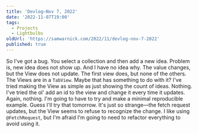 ```yaml
---
title: 'Devlog—Nov 7, 2022'
date: '2022-11-07T19:00'
tags:
  - Projects
  - Lightbulbs
oldUrl: 'https://samwarnick.com/2022/11/devlog-nov-7-2022'
published: true
---
```


So I've got a bug. You select a collection and then add a new idea. Problem is, new idea does not show up. And I have no idea why. The value changes, but the View does not update. The first view does, but none of the others. The Views are in a `TabView`. Maybe that has something to do with it? I've tried making the View as simple as just showing the count of ideas. Nothing. I've tried the ol' add an id to the view and change it every time it updates. Again, nothing. I'm going to have to try and make a  minimal reproducible example. Guess I'll try that tomorrow. It's just so strange—the fetch request updates, but the View seems to refuse to recognize the change. I like using `@FetchRequest`, but I'm afraid I'm going to need to refactor everything to avoid using it.
